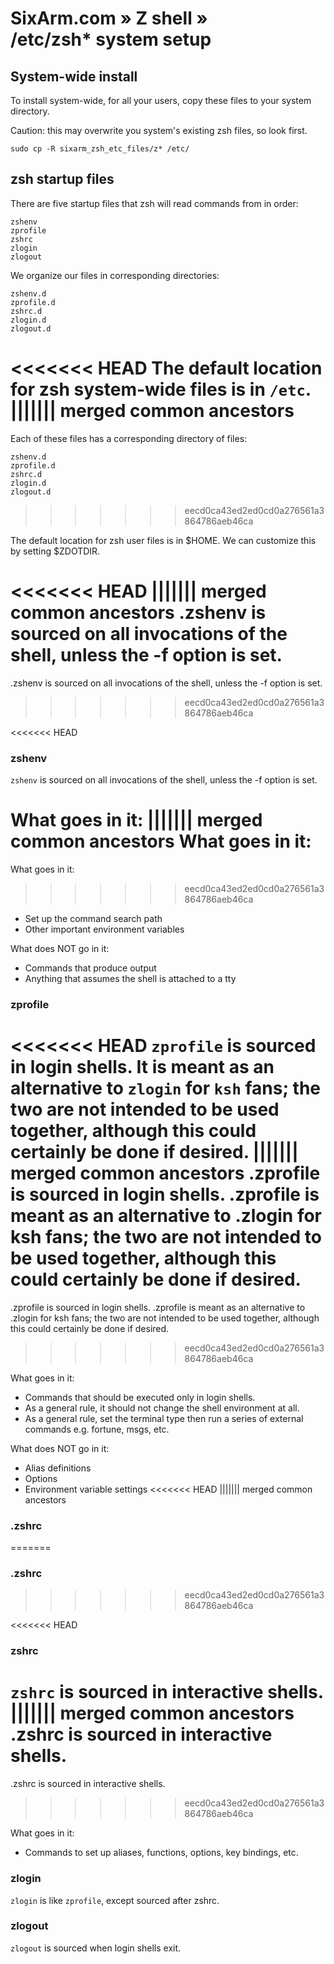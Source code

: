 # SixArm.com » Z shell » <br> /etc/zsh* system setup


## System-wide install


To install system-wide, for all your users, copy these files to your system directory.

Caution: this may overwrite you system's existing zsh files, so look first.

    sudo cp -R sixarm_zsh_etc_files/z* /etc/


## zsh startup files

There are five startup files that zsh will read commands from in order:

    zshenv
    zprofile
    zshrc
    zlogin
    zlogout

We organize our files in corresponding directories:

    zshenv.d
    zprofile.d
    zshrc.d
    zlogin.d
    zlogout.d

<<<<<<< HEAD
The default location for zsh system-wide files is in `/etc`.
||||||| merged common ancestors
=======
Each of these files has a corresponding directory of files:

    zshenv.d
    zprofile.d
    zshrc.d
    zlogin.d
    zlogout.d

>>>>>>> eecd0ca43ed2ed0cd0a276561a3864786aeb46ca

The default location for zsh user files is in $HOME. We can customize this by setting $ZDOTDIR.

<<<<<<< HEAD
||||||| merged common ancestors
.zshenv is sourced on all invocations of the shell, unless the -f option is set. 
=======
.zshenv is sourced on all invocations of the shell, unless the -f option is set.
>>>>>>> eecd0ca43ed2ed0cd0a276561a3864786aeb46ca

<<<<<<< HEAD
### zshenv

`zshenv` is sourced on all invocations of the shell, unless the -f option is set.

What goes in it:
||||||| merged common ancestors
What goes in it: 
=======
What goes in it:
>>>>>>> eecd0ca43ed2ed0cd0a276561a3864786aeb46ca

  * Set up the command search path
  * Other important environment variables

What does NOT go in it:

  * Commands that produce output
  * Anything that assumes the shell is attached to a tty


### zprofile

<<<<<<< HEAD
`zprofile` is sourced in login shells. It is meant as an alternative to `zlogin` for `ksh` fans; the two are not intended to be used together, although this could certainly be done if desired.
||||||| merged common ancestors
.zprofile is sourced in login shells. .zprofile is meant as an alternative to .zlogin for ksh fans; the two are not intended to be used together, although this could certainly be done if desired. 
=======
.zprofile is sourced in login shells. .zprofile is meant as an alternative to .zlogin for ksh fans; the two are not intended to be used together, although this could certainly be done if desired.
>>>>>>> eecd0ca43ed2ed0cd0a276561a3864786aeb46ca

What goes in it:

  * Commands that should be executed only in login shells.
  * As a general rule, it should not change the shell environment at all.
  * As a general rule, set the terminal type then run a series of external commands e.g. fortune, msgs, etc.

What does NOT go in it:

  * Alias definitions
  * Options
  * Environment variable settings
<<<<<<< HEAD
||||||| merged common ancestors
  
### .zshrc
=======

### .zshrc
>>>>>>> eecd0ca43ed2ed0cd0a276561a3864786aeb46ca

<<<<<<< HEAD
### zshrc

`zshrc` is sourced in interactive shells.
||||||| merged common ancestors
.zshrc is sourced in interactive shells. 
=======
.zshrc is sourced in interactive shells.
>>>>>>> eecd0ca43ed2ed0cd0a276561a3864786aeb46ca

What goes in it:

  * Commands to set up aliases, functions, options, key bindings, etc.


### zlogin

`zlogin` is like `zprofile`, except sourced after zshrc.


### zlogout

`zlogout` is sourced when login shells exit.
